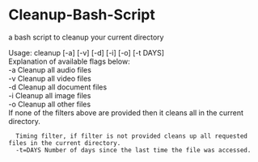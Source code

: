# Cleanup-Bash-Script
a bash script to cleanup your current directory


Usage: cleanup [-a] [-v] [-d] [-i] [-o] [-t DAYS]  
      Explanation of available flags below:  
      -a Cleanup all audio files  
      -v Cleanup all video files  
      -d Cleanup all document files  
      -i Cleanup all image files  
      -o Cleanup all other files  
      If none of the filters above are provided then it cleans all in the current directory.  

      Timing filter, if filter is not provided cleans up all requested files in the current directory.  
      -t=DAYS Number of days since the last time the file was accessed.
